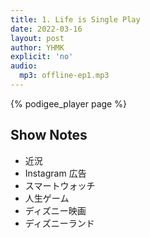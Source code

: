 ```yaml
---
title: 1. Life is Single Play
date: 2022-03-16
layout: post
author: YHMK
explicit: 'no'
audio:
  mp3: offline-ep1.mp3
---
```


<!---
The filesize block above can be deleted, if your audio files are hosted within the episodes directory.
It is only necessary for hosting remotely.
-->

{% podigee_player page %}

## Show Notes

- 近況
- Instagram 広告
- スマートウォッチ
- 人生ゲーム
- ディズニー映画
- ディズニーランド
